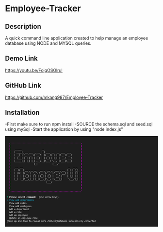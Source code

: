 # Employee-Tracker

## Description

A quick command line application created to help manage an employee database using NODE and MYSQL queries.

## Demo Link

https://youtu.be/FojqOSGlruI

## GitHub Link

https://github.com/mkang987/Employee-Tracker

## Installation

-First make sure to run npm install
-SOURCE the schema.sql and seed.sql using mySql
-Start the application by using "node index.js"

![Image of prompts](./assets/img/img1.png)
